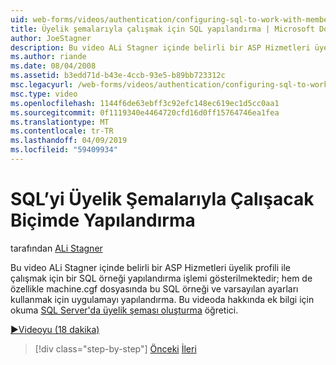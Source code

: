 ```yaml
---
uid: web-forms/videos/authentication/configuring-sql-to-work-with-membership-schemas
title: Üyelik şemalarıyla çalışmak için SQL yapılandırma | Microsoft Docs
author: JoeStagner
description: Bu video ALi Stagner içinde belirli bir ASP Hizmetleri üyelik profili ile çalışmak için bir SQL örneği yapılandırma işlemi gösterilmektedir; yanı sıra uygulanacağı Yapılandır...
ms.author: riande
ms.date: 08/04/2008
ms.assetid: b3edd71d-b43e-4ccb-93e5-b89bb723312c
msc.legacyurl: /web-forms/videos/authentication/configuring-sql-to-work-with-membership-schemas
msc.type: video
ms.openlocfilehash: 1144f6de63ebff3c92efc148ec619ec1d5cc0aa1
ms.sourcegitcommit: 0f1119340e4464720cfd16d0ff15764746ea1fea
ms.translationtype: MT
ms.contentlocale: tr-TR
ms.lasthandoff: 04/09/2019
ms.locfileid: "59409934"
---
```

# <a name="configuring-sql-to-work-with-membership-schemas"></a>SQL’yi Üyelik Şemalarıyla Çalışacak Biçimde Yapılandırma

tarafından [ALi Stagner](https://github.com/JoeStagner)

Bu video ALi Stagner içinde belirli bir ASP Hizmetleri üyelik profili ile çalışmak için bir SQL örneği yapılandırma işlemi gösterilmektedir; hem de özellikle machine.cgf dosyasında bu SQL örneği ve varsayılan ayarları kullanmak için uygulamayı yapılandırma. Bu videoda hakkında ek bilgi için okuma [SQL Server'da üyelik şeması oluşturma](../../overview/older-versions-security/membership/creating-the-membership-schema-in-sql-server-vb.md) öğretici.

[&#9654;Videoyu (18 dakika)](https://channel9.msdn.com/Blogs/ASP-NET-Site-Videos/configuring-sql-to-work-with-membership-schemas)

> [!div class="step-by-step"]
> [Önceki](understanding-aspnet-memberships.md)
> [İleri](changing-membership-settings-in-the-default-membership-schema.md)
